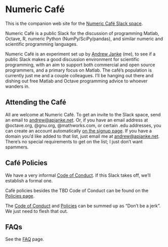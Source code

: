 Numeric Café
============

This is the companion web site for the [Numeric Café Slack space](https://numericcafe.slack.com).


Numeric Café is a public Slack for the discussion of programming Matlab, Octave, R, numeric Python (NumPy/SciPy/pandas), and similar numeric and scientific programming languages.

Numeric Café is an experiment set up by [Andrew Janke](https://apjanke.net) (me), to see if a public Slack makes a good discussion environment for scientific programming, with an aim to support both commercial and open source programmers, and a primary focus on Matlab.
The café’s population is currently just me and a couple colleagues.
I’ll be hanging out there and dishing out free Matlab and Octave programming advice to whoever wanders in.

## Attending the Café

All are welcome at Numeric Café.
To get an invite to the Slack space, send an email to <andrew@apjanke.net>.
Or, if you have an email address at @octave.org, @gnu.org, @mathworks.com, or certain .edu addresses, you can create an account automatically [on the signup page](https://join.slack.com/t/numericcafe/signup?x=x-594108407168-617841048359).
If you have a domain you’d like added to that list, just email me at <andrew@apjanke.net>.
There’s no special requirements to get on the list; I just don’t want spammers.

## Café Policies

We have a very informal [Code of Conduct](coc.md).
If this Slack takes off, we’ll establish a formal one.

Café policies besides the TBD Code of Conduct can be found on the [Policies page](policies.md).

The [Code of Conduct](coc.md) and [Policies](policies.md) can be summed up as “Don’t be a jerk”.
We just need to flesh that out.

## FAQs

See the [FAQ](FAQ.md) page.